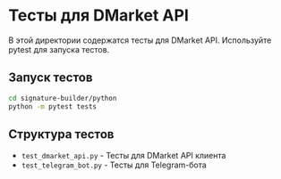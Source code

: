 # Тесты для DMarket API

В этой директории содержатся тесты для DMarket API. Используйте pytest для запуска тестов.

## Запуск тестов

```bash
cd signature-builder/python
python -m pytest tests
```

## Структура тестов

- `test_dmarket_api.py` - Тесты для DMarket API клиента
- `test_telegram_bot.py` - Тесты для Telegram-бота
